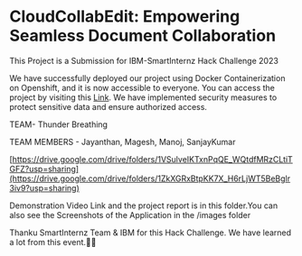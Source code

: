 # CloudCollabEdit: Empowering Seamless Document Collaboration

This Project is a Submission for IBM-SmartInternz Hack Challenge 2023

We have successfully deployed our project using Docker Containerization on Openshift, and it is now accessible to everyone. You can access the project by visiting this [Link](https://react-frontend-tjmanojofficial-dev.apps.sandbox-m2.ll9k.p1.openshiftapps.com/). We have implemented security measures to protect sensitive data and ensure authorized access.

TEAM- Thunder Breathing

TEAM MEMBERS - Jayanthan, Magesh, Manoj, SanjayKumar

[https://drive.google.com/drive/folders/1VSulveIKTxnPqQE_WQtdfMRzCLtiTGFZ?usp=sharing](https://drive.google.com/drive/folders/1ZkXGRxBtpKK7X_H6rLjWT5BeBglr3iv9?usp=sharing)

Demonstration Video Link and the project report is in this folder.You can also see the Screenshots of the Application in the /images folder

Thanku SmartInternz Team & IBM for this Hack Challenge. We have learned a lot from this event.🤩🎉



